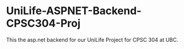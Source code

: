 # UniLife-ASPNET-Backend-CPSC304-Proj
This the asp.net backend for our UniLife Project for CPSC 304 at UBC.
